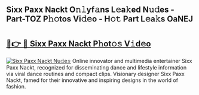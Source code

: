 ## Sixx Paxx Nackt O𝚗𝚕yf𝚊ns L𝚎a𝚔ed N𝚞𝚍es - Part-TOZ P𝚑𝚘tos Vi𝚍𝚎o - H𝚘𝚝 Part L𝚎a𝚔s OaNEJ

# <h2><a href="http://kf38ycw.oniu.top/?m=Sixx+Paxx+Nackt">🔗👉 🔴 Sixx Paxx Nackt P𝚑ot𝚘𝚜 V𝚒d𝚎o</a></h2>

[![Sixx Paxx Nackt Nu𝚍e𝚜](https://i.imgur.com/0qMVB7G.gif)](http://kf38ycw.oniu.top/?m=Sixx+Paxx+Nackt)
Online innovator and multimedia entertainer Sixx Paxx Nackt, recognized for disseminating dance and lifestyle information via viral dance routines and compact clips. Visionary designer Sixx Paxx Nackt, famed for their innovative and inspiring designs in the world of fashion.  
